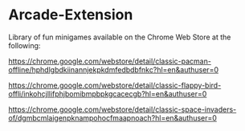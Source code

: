 # Arcade-Extension
Library of fun minigames available on the Chrome Web Store at the following:



https://chrome.google.com/webstore/detail/classic-pacman-offline/hphdlgbdkiinannjekpkdmfedbdbfnkc?hl=en&authuser=0




https://chrome.google.com/webstore/detail/classic-flappy-bird-offli/inkohcjllifphjbomibmpbpkgcacecgb?hl=en&authuser=0



https://chrome.google.com/webstore/detail/classic-space-invaders-of/dgmbcmlaigenpknampohocfmaapnoach?hl=en&authuser=0
